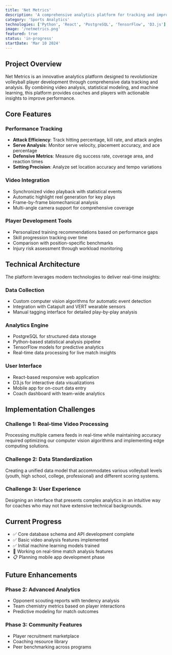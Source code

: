 ```yaml
---
title: 'Net Metrics'
description: 'A comprehensive analytics platform for tracking and improving volleyball player performance through data-driven insights.'
category: 'Sports Analytics'
technologies: ['Python', 'React', 'PostgreSQL', 'TensorFlow', 'D3.js']
image: '/netmetrics.png'
featured: true
status: 'in-progress'
startDate: 'Mar 10 2024'
---
```


## Project Overview

Net Metrics is an innovative analytics platform designed to revolutionize volleyball player development through comprehensive data tracking and analysis. By combining video analysis, statistical modeling, and machine learning, this platform provides coaches and players with actionable insights to improve performance.

## Core Features

### Performance Tracking
- **Attack Efficiency**: Track hitting percentage, kill rate, and attack angles
- **Serve Analysis**: Monitor serve velocity, placement accuracy, and ace percentage
- **Defensive Metrics**: Measure dig success rate, coverage area, and reaction times
- **Setting Precision**: Analyze set location accuracy and tempo variations

### Video Integration
- Synchronized video playback with statistical events
- Automatic highlight reel generation for key plays
- Frame-by-frame biomechanical analysis
- Multi-angle camera support for comprehensive coverage

### Player Development Tools
- Personalized training recommendations based on performance gaps
- Skill progression tracking over time
- Comparison with position-specific benchmarks
- Injury risk assessment through workload monitoring

## Technical Architecture

The platform leverages modern technologies to deliver real-time insights:

### Data Collection
- Custom computer vision algorithms for automatic event detection
- Integration with Catapult and VERT wearable sensors
- Manual tagging interface for detailed play-by-play analysis

### Analytics Engine
- PostgreSQL for structured data storage
- Python-based statistical analysis pipeline
- TensorFlow models for predictive analytics
- Real-time data processing for live match insights

### User Interface
- React-based responsive web application
- D3.js for interactive data visualizations
- Mobile app for on-court data entry
- Coach dashboard with team-wide analytics

## Implementation Challenges

### Challenge 1: Real-time Video Processing
Processing multiple camera feeds in real-time while maintaining accuracy required optimizing our computer vision algorithms and implementing edge computing solutions.

### Challenge 2: Data Standardization
Creating a unified data model that accommodates various volleyball levels (youth, high school, college, professional) and different scoring systems.

### Challenge 3: User Experience
Designing an interface that presents complex analytics in an intuitive way for coaches who may not have extensive technical backgrounds.

## Current Progress

- ✅ Core database schema and API development complete
- ✅ Basic video analysis features implemented
- ✅ Initial machine learning models trained
- 🔄 Working on real-time match analysis features
- 📋 Planning mobile app development phase

## Future Enhancements

### Phase 2: Advanced Analytics
- Opponent scouting reports with tendency analysis
- Team chemistry metrics based on player interactions
- Predictive modeling for match outcomes

### Phase 3: Community Features
- Player recruitment marketplace
- Coaching resource library
- Peer benchmarking across programs
